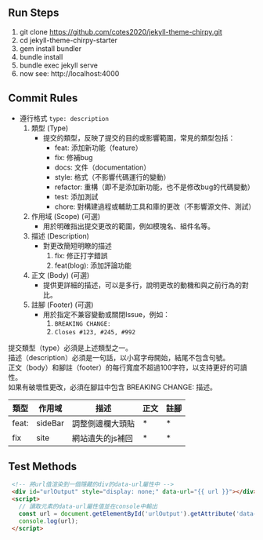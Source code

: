 ## Run Steps
1. git clone https://github.com/cotes2020/jekyll-theme-chirpy.git
2. cd jekyll-theme-chirpy-starter
3. gem install bundler
4. bundle install
5. bundle exec jekyll serve
6. now see: http://localhost:4000

## Commit Rules
- 遵行格式 `type: description`
  1. 類型 (Type) 
     - 提交的類型，反映了提交的目的或影響範圍，常見的類型包括：
       - feat: 添加新功能（feature）
       - fix: 修補bug
       - docs: 文件（documentation）
       - style: 格式（不影響代碼運行的變動）
       - refactor: 重構（即不是添加新功能，也不是修改bug的代碼變動）
       - test: 添加測試
       - chore: 對構建過程或輔助工具和庫的更改（不影響源文件、測試） 
  2. 作用域 (Scope) (可選)
     - 用於明確指出提交更改的範圍，例如模塊名、組件名等。
  3. 描述 (Description)
     - 對更改簡短明瞭的描述
       1. fix: 修正打字錯誤
       2. feat(blog): 添加評論功能
  4. 正文 (Body) (可選)
     - 提供更詳細的描述，可以是多行，說明更改的動機和與之前行為的對比。 
  5. 註腳 (Footer) (可選)
     - 用於指定不兼容變動或關閉Issue，例如：
       1. `BREAKING CHANGE:`
       2. `Closes #123, #245, #992`
   
提交類型（type）必須是上述類型之一。  
描述（description）必須是一句話，以小寫字母開始，結尾不包含句號。  
正文（body）和腳註（footer）的每行寬度不超過100字符，以支持更好的可讀性。  
如果有破壞性更改，必須在腳註中包含 BREAKING CHANGE: 描述。

| 類型  | 作用域  | 描述             | 正文 | 註腳 |
| ----- | ------- | ---------------- | ---- | ---- |
| feat: | sideBar | 調整側邊欄大頭貼 | *    | *    |
| fix   | site    | 網站遺失的js補回 | *    | *    |


## Test Methods
 ``` HTML
  <!-- 將url值渲染到一個隱藏的div的data-url屬性中 -->
  <div id="urlOutput" style="display: none;" data-url="{{ url }}"></div>
  <script>
    // 讀取元素的data-url屬性值並在console中輸出
    const url = document.getElementById('urlOutput').getAttribute('data-url');
    console.log(url);
  </script>
```